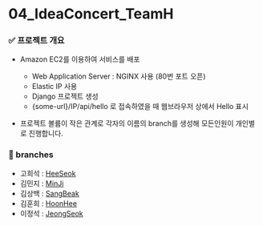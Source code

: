 # 04_IdeaConcert_TeamH

### ✅ 프로젝트 개요
  - Amazon EC2를 이용하여 서비스를 배포
    - Web Application Server : NGINX 사용 (80번 포트 오픈)
    - Elastic IP 사용
    - Django 프로젝트 생성
    - {some-url}/IP/api/hello 로 접속하였을 때 웹브라우저 상에서 Hello 표시

  - 프로젝트 볼륨이 작은 관계로 각자의 이름의 branch를 생성해 모든인원이 개인별로 진행합니다.

### 📁 branches
  - 고희석 : [HeeSeok](https://github.com/pre-onboarding-3rd-team-H/04_IdeaConcert_TeamH/tree/HeeSeok)
  - 김민지 : [MinJi](https://github.com/pre-onboarding-3rd-team-H/04_IdeaConcert_TeamH/tree/MinJi)
  - 김상백 : [SangBeak](https://github.com/pre-onboarding-3rd-team-H/04_IdeaConcert_TeamH/tree/SangBaek)
  - 김훈희 : [HoonHee](https://github.com/pre-onboarding-3rd-team-H/04_IdeaConcert_TeamH/tree/HoonHee)
  - 이정석 : [JeongSeok](https://github.com/pre-onboarding-3rd-team-H/04_IdeaConcert_TeamH/tree/JeongSeok)
